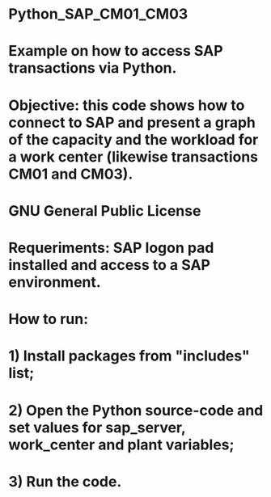 # Python_SAP_CM01_CM03
# Example on how to access SAP transactions via Python.
# Objective: this code shows how to connect to SAP and present a graph of the capacity and the workload for a work center (likewise transactions CM01 and CM03).
# GNU General Public License
# Requeriments: SAP logon pad installed and access to a SAP environment.
# How to run:
# 1) Install packages from "includes" list;
# 2) Open the Python source-code and set values for sap_server, work_center and plant variables;
# 3) Run the code.
